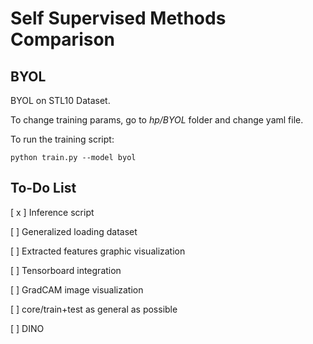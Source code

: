 # **Self Supervised Methods Comparison**

## **BYOL**
BYOL on STL10 Dataset. 

To change training params, go to *hp/BYOL* folder and change yaml file. 

To run the training script:
```
python train.py --model byol
```

## **To-Do List**

[ x ] Inference script

[ ] Generalized loading dataset
 
[ ] Extracted features graphic visualization

[ ] Tensorboard integration

[ ] GradCAM image visualization

[ ] core/train+test as general as possible

[ ] DINO




